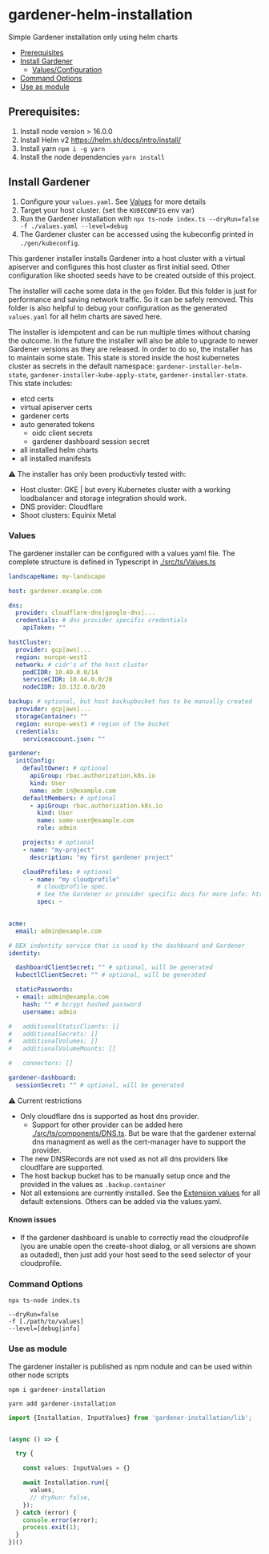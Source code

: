 # gardener-helm-installation
Simple Gardener installation only using helm charts

- [Prerequisites](#prerequisites)
- [Install Gardener](#install-gardener)
  - [Values/Configuration](#values) 
- [Command Options](#command-options)
- [Use as module](#use-as-module)

## Prerequisites:
1. Install node version > 16.0.0
2. Install Helm v2 https://helm.sh/docs/intro/install/
3. Install yarn `npm i -g yarn`
4. Install the node dependencies `yarn install`

## Install Gardener

1. Configure your `values.yaml`. See [Values](#values) for more details
2. Target your host cluster. (set the `KUBECONFIG` env var)
3. Run the Gardener installation with `npx ts-node index.ts --dryRun=false -f ./values.yaml --level=debug`
2. The Gardener cluster can be accessed using the kubeconfig printed in `./gen/kubeconfig`.

This gardener installer installs Gardener into a host cluster with a virtual apiserver and configures this host cluster as first initial seed.
Other configuration like shooted seeds have to be created outside of this project.

The installer will cache some data in the `gen` folder. But this folder is just for performance and saving network traffic.
So it can be safely removed.
This folder is also helpful to debug your configuration as the generated `values.yaml` for all helm charts are saved here.

The installer is idempotent and can be run multiple times without chaning the outcome.
In the future the installer will also be able to upgrade to newer Gardener versions as they are released.
In order to do so, the installer has to maintain some state.
This state is stored inside the host kubernetes cluster as secrets in the default namespace: `gardener-installer-helm-state`,  `gardener-installer-kube-apply-state`, `gardener-installer-state`.
This state includes:
- etcd certs
- virtual apiserver certs
- gardener certs
- auto generated tokens 
  - oidc client secrets
  -  gardener dashboard session secret
- all installed helm charts
- all installed manifests

:warning: The installer has only been productivly tested with:
- Host cluster: GKE | but every Kubernetes cluster with a working loadbalancer and storage integration should work.
- DNS provider: Cloudflare
- Shoot clusters: Equinix Metal

### Values
The gardener installer can be configured with a values yaml file.
The complete structure is defined in Typescript in [./src/ts/Values.ts](./src/ts/Values.ts)

```yaml
landscapeName: my-landscape

host: gardener.example.com

dns:
  provider: cloudflare-dns|google-dns|...
  credentials: # dns provider specific credentials
    apiToken: ""

hostCluster:
  provider: gcp|aws|...
  region: europe-west1
  network: # cidr's of the host cluster
    podCIDR: 10.40.0.0/14
    serviceCIDR: 10.44.0.0/20
    nodeCIDR: 10.132.0.0/20

backup: # optional, but host backupbucket has to be manually created
  provider: gcp|aws|...
  storageContainer: ""
  region: europe-west1 # region of the bucket
  credentials:
    serviceaccount.json: ""

gardener:
  initConfig:
    defaultOwner: # optional
      apiGroup: rbac.authorization.k8s.io
      kind: User
      name: adm in@example.com
    defaultMembers: # optional
      - apiGroup: rbac.authorization.k8s.io
        kind: User
        name: some-user@example.com
        role: admin

    projects: # optional
    - name: "my-project"
      description: "my first gardener project"

    cloudProfiles: # optional
      - name: "my cloudprofile"
        # cloudprofile spec.
        # See the Gardener or provider specific docs for more info: https://github.com/gardener/gardener/blob/master/example/30-cloudprofile.yaml
        spec: ~ 
          

acme:
  email: admin@example.com

# DEX indentity service that is used by the dashboard and Gardener
identity:

  dashboardClientSecret: "" # optional, will be generated
  kubectlClientSecret: "" # optional, will be generated

  staticPasswords:
  - email: admin@example.com
    hash: "" # bcrypt hashed password
    username: admin

#   additionalStaticClients: []
#   additionalSecrets: []
#   additionalVolumes: []
#   additionalVolumeMounts: []

#   connectors: []

gardener-dashboard:
  sessionSecret: "" # optional, will be generated

```

:warning: Current restrictions
- Only cloudflare dns is supported as host dns provider.
  - Support for other provider can be added here [./src/ts/components/DNS.ts](./src/ts/components/DNS.ts).
    But be ware that the gardener external dns managment as well as the cert-manager have to support the provider.
- The new DNSRecords are not used as not all dns providers like cloudlfare are supported.
- The host backup bucket has to be manually setup once and the provided in the values as `.backup.container`
- Not all extensions are currently installed.
  See the [Extension values](./extensions.yaml) for all default extensions.
  Others can be added via the values.yaml.

#### Known issues

- If the gardener dashboard is unable to correctly read the cloudprofile 
  (you are unable open the create-shoot dialog, or all versions are shown as outaded),
  then just add your host seed to the seed selector of your cloudprofile.

### Command Options

```
npx ts-node index.ts

--dryRun=false
-f [./path/to/values]
--level=[debug|info]
```

### Use as module
The gardener installer is published as npm nodule and can be used within other node scripts

```
npm i gardener-installation
```

```
yarn add gardener-installation
```

```typescript
import {Installation, InputValues} from 'gardener-installation/lib';


(async () => {

  try {

    const values: InputValues = {}

    await Installation.run({
      values,
      // dryRun: false,
    });
  } catch (error) {
    console.error(error);
    process.exit(1);
  }
})()
```
